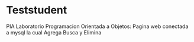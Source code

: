 # Teststudent
PIA Laboratorio Programacion Orientada a Objetos: Pagina web conectada a mysql la cual Agrega Busca y Elimina
